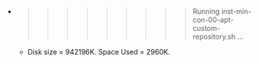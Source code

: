 * >>>>>>>>> Running inst-min-con-00-apt-custom-repository.sh ...
  * Disk size = 942196K. Space Used = 2960K.
